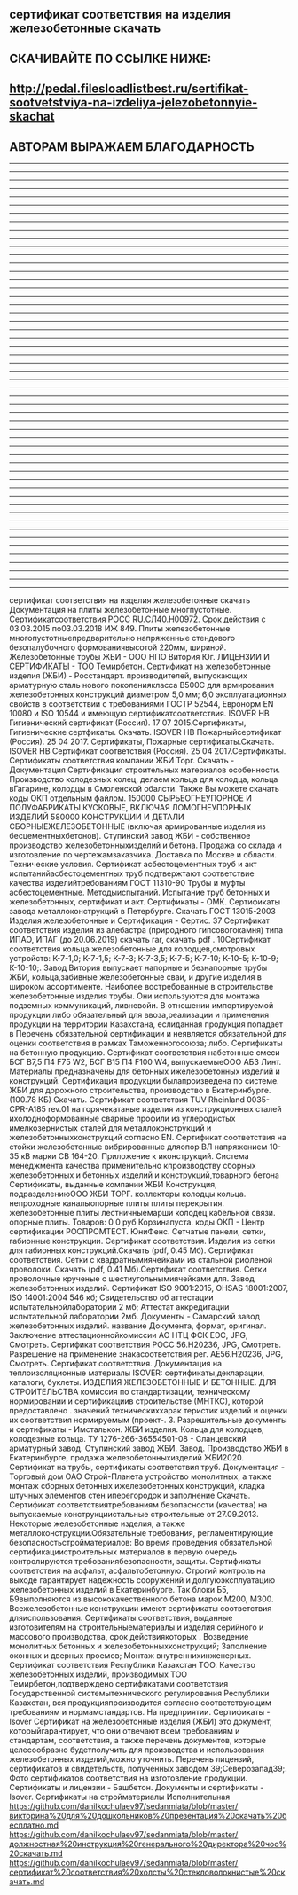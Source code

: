 сертификат соответствия на изделия железобетонные скачать
--------------------------------------------------
СКАЧИВАЙТЕ ПО ССЫЛКЕ НИЖЕ:
--------------------------------------------------
http://pedal.filesloadlistbest.ru/sertifikat-sootvetstviya-na-izdeliya-jelezobetonnyie-skachat
--------------------------------------------------
АВТОРАМ ВЫРАЖАЕМ БЛАГОДАРНОСТЬ
--------------------------------------------------
--------------------------------------------------
--------------------------------------------------
--------------------------------------------------
--------------------------------------------------
--------------------------------------------------
--------------------------------------------------
--------------------------------------------------
--------------------------------------------------
--------------------------------------------------
--------------------------------------------------
--------------------------------------------------
--------------------------------------------------
--------------------------------------------------
--------------------------------------------------
--------------------------------------------------
--------------------------------------------------
--------------------------------------------------
--------------------------------------------------
--------------------------------------------------
--------------------------------------------------
--------------------------------------------------
--------------------------------------------------
--------------------------------------------------
--------------------------------------------------
--------------------------------------------------
--------------------------------------------------
--------------------------------------------------
--------------------------------------------------
--------------------------------------------------
--------------------------------------------------
--------------------------------------------------
--------------------------------------------------
--------------------------------------------------
--------------------------------------------------
--------------------------------------------------
--------------------------------------------------
--------------------------------------------------
--------------------------------------------------
--------------------------------------------------
--------------------------------------------------
--------------------------------------------------
--------------------------------------------------
--------------------------------------------------
--------------------------------------------------
--------------------------------------------------
--------------------------------------------------
--------------------------------------------------
--------------------------------------------------
--------------------------------------------------
--------------------------------------------------
--------------------------------------------------
--------------------------------------------------
сертификат соответствия на изделия железобетонные скачать Документация на плиты железобетонные многпустотные. Сертификатсоответствия  РОСС RU.СЛ40.Н00972. Срок действия с 03.03.2015 по03.03.2018  ИЖ 849. Плиты железобетонные многопустотныепредварительно напряженные стендового безопалубочного формованиявысотой 220мм, шириной. Железобетонные трубы ЖБИ - ООО НПО Витория Юг. ЛИЦЕНЗИИ И СЕРТИФИКАТЫ - ТОО Темирбетон. Сертификат на железобетонные изделия (ЖБИ) - Росстандарт. производителей, выпускающих арматурную сталь нового поколениякласса В500С для армирования железобетонных конструкций диаметром 5,0 мм; 6,0  эксплуатационных свойств в соответствии с требованиями ГОСТР 52544, Евронорм EN 10080 и ISO 10544 и имеющую сертификатсоответствия. ISOVER HB  Гигиенический сертификат (Россия). 17  07  2015.Сертификаты, Гигиенические сертфикаты. Скачать. ISOVER HB  Пожарныйсертификат (Россия). 25  04  2017. Сертификаты, Пожарные сертификаты.Скачать. ISOVER HB  Сертификат соответствия (Россия). 25  04  2017.Сертификаты. Сертификаты соответствия компании ЖБИ Торг. Скачать - Документация
Сертификация строительных материалов  особенности. Производство колодезных колец, делаем кольца для колодца, кольца вГагарине, колодцы в Смоленской обалсти. Также Вы можете скачать коды ОКП отдельным файлом.  150000 СЫРЬЕОГНЕУПОРНОЕ И ПОЛУФАБРИКАТЫ КУСКОВЫЕ, ВКЛЮЧАЯ ЛОМОГНЕУПОРНЫХ ИЗДЕЛИЙ  580000 КОНСТРУКЦИИ И ДЕТАЛИ СБОРНЫЕЖЕЛЕЗОБЕТОННЫЕ (включая армированные изделия из бесцементныхбетонов). Ступинский завод ЖБИ - собственное производство железобетонныхизделий и бетона. Продажа со склада и изготовление по чертежамзаказчика. Доставка по Москве и области. Технические условия. Сертификат асбестоцементных труб и акт испытанийасбестоцементных труб подтвержтают соответствие качества изделийтребованиям ГОСТ 11310-90 Трубы и муфты асбестоцементные. Методыиспытаний. Испытание труб бетонных и железобетонных, сертификат и акт. Сертификаты - ОМК. Сертификаты завода металлоконструкций в Петербурге. Скачать ГОСТ 13015-2003 Изделия железобетонные и
Сертификация - Сертис. 37 Сертификат соответствия изделия из алебастра (природного гипсовогокамня) типа ИПАО, ИПАГ (до 20.06.2019) скачать rar, скачать pdf . 10Сертификат соответствия кольца железобетонные для колодцев,смотровых устройств: К-7-1,0; К-7-1,5; К-7-3; К-7-3,5; К-7-5; К-7-10; К-10-5; К-10-9; К-10-10;. Завод Витория выпускает напорные и безнапорные трубы ЖБИ, кольца,забивные железобетонные сваи, и другие изделия в широком ассортименте. Наиболее востребованные в строительстве железобетонные изделия трубы. Они используются для монтажа подземных коммуникаций, ливневойи. В отношении импортируемой продукции  либо обязательный для ввоза,реализации и применения продукции на территории Казахстана, еслиданная продукция попадает в Перечень обязательной сертификации и неявляется обязательной для оценки соответствия в рамках Таможенногосоюза; либо. Сертификаты на бетонную продукцию. Сертификат соответствия набетонные смеси БСГ В7,5 П4 F75 W2, БСГ В15 П4 F100 W4, выпускаемыеООО АБЗ Линт. Материалы предназначены для бетонных ижелезобетонных изделий и конструкций. Сертификация продукции былапроизведена по системе. ЖБИ для дорожного строительства, производство в Екатеринбурге. (100.78 КБ) Скачать. Сертификат соответствия TUV Rheinland  0035-CPR-A185 rev.01 на горячекатаные изделия из конструкционных сталей ихолодноформованные сварные профили из углеродистых имелкозернистых сталей для металлоконструкций и железобетонныхконструкций согласно EN. Сертификат соответствия на стойки железобетонные вибрированные дляопор ВЛ напряжением 10-35 кВ марки СВ 164-20. Приложение к  иконструкций. Система менеджмента качества применительно кпроизводству сборных железобетонных и бетонных изделий и конструкций,товарного бетона
Сертификаты, выданные компании ЖБИ Конструкция, подразделениюООО ЖБИ ТОРГ. коллекторы колодцы кольца. непроходные каналыопорные плиты плиты перекрытия. железобетонные плиты лестничныемарши колодец кабельной связи. опорные плиты. Товаров: 0 0 руб  Корзинапуста. коды ОКП - Центр сертификации РОСПРОМТЕСТ. ЮниФенс. Сетчатые панели, сетки, габионные конструкции. Сертификат соответствия. Изделия из сетки для габионных конструкций.Скачать (pdf, 0.45 Мб). Сертификат соответствия. Сетки с квадратнымиячейками из стальной рифленой проволоки. Скачать (pdf, 0.41 Мб).Сертификат соответствия. Сетки проволочные крученые с шестиугольнымиячейками для. Завод железобетонных изделий. Сертификат ISO 9001:2015, OHSAS 18001:2007, ISO 14001:2004 546 кб; Свидетельство об аттестации испытательнойлаборатории 2 мб; Аттестат аккредитации испытательной лаборатории 2мб. Документы - Самарский завод железобетонных изделий. название Документа, формат, оригинал. Заключение аттестационнойкомиссии АО НТЦ ФСК ЕЭС, JPG, Смотреть. Сертификат соответствия РОСС 56.H20236, JPG, Смотреть. Разрешение на применение знакасоответствия рег. AE56.H20236, JPG, Смотреть. Сертификат соответствия. Документация на теплоизоляционные материалы ISOVER: сертификаты,декларации, каталоги, буклеты.
ИЗДЕЛИЯ ЖЕЛЕЗОБЕТОННЫЕ И БЕТОННЫЕ. ДЛЯ СТРОИТЕЛЬСТВА комиссия по стандартизации, техническому нормировании и сертификациив строительстве (МНТКС), которой предоставлено . значений техническиххарак теристик изделий и оценки их соответствия нормируемым (проект-. 3. Разрешительные документы и сертификаты - Имсталькон. ЖБИ изделия. Кольца для колодцев, колодезные кольца. ТУ 1276-266-36554501-08 - Сланцевский арматурный завод. Ступинский завод ЖБИ. Завод. Производство ЖБИ в Екатеринбурге, продажа железобетонныхизделий  ЖБИ2020. Сертификат на трубы, сертификаты соответствия труб. Документация - Торговый дом ОАО Строй-Планета
устройство монолитных, а также монтаж сборных бетонных ижелезобетонных конструкций, кладка штучных элементов стен иперегородок и заполнение  Скачать. Сертификат соответствиятребованиям безопасности (качества) на выпускаемые конструкциистальные строительные от 27.09.2013. Некоторые железобетонные изделия, а также металлоконструкции.Обязательные требования, регламентирующие безопасностьстройматериалов: Во время проведения обязательной сертификациистроительных материалов в первую очередь контролируются требованиябезопасности, защиты. Сертификаты соответствия на асфальт, асфальтобетонную. Строгий контроль на выходе гарантирует надежность сооружений и долгуюэксплуатацию железобетонных изделий в Екатеринбурге. Так блоки Б5, Б9выполняются из высококачественного бетона марок М200, М300. Всежелезобетонные конструкции имеют сертификаты соответствия дляиспользования. Сертификаты соответствия, выданные изготовителям на строительныематериалы и изделия серийного и массового производства, срок действиякоторых . Возведение монолитных бетонных и железобетонныхконструкций; Заполнение оконных и дверных проемов; Монтаж внутреннихинженерных. Сертификат соответствия Республики Казахстан  ТОО. Качество железобетонных изделий, производимых ТОО Темирбетон,подтверждено сертификатами соответствия Государственной системытехнического регулирования Республики Казахстан, вся продукцияпроизводится согласно соответствующим требованиям и нормамстандартов. На предприятии. Сертификаты - Isover
Сертификат на железобетонные изделия (ЖБИ)  это документ, которыйгарантирует, что они отвечают всем требованиям и стандартам, соответствия, а также перечень документов, которые целесообразно будетполучить для производства и использования железобетонных изделий,можно уточнить. Перечень лицензий, сертификатов и свидетельств, полученных заводом 39;Северозапад39;. Фото сертификатов соответствия на изготовление продукции. Сертификаты и лицензии - Башбетон. Документы и сертификаты - Isover. Сертификаты на стройматериалы  Исполнительная
https://github.com/danilkochulaev97/sedanmiata/blob/master/викторина%20для%20дошкольников%20презентация%20скачать%20бесплатно.md
https://github.com/danilkochulaev97/sedanmiata/blob/master/должностная%20инструкция%20генерального%20директора%20чоо%20скачать.md
https://github.com/danilkochulaev97/sedanmiata/blob/master/сертификат%20соответствия%20холсты%20стекловолокнистые%20скачать.md